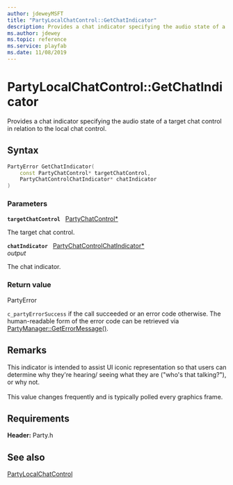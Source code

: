 ```yaml
---
author: jdeweyMSFT
title: "PartyLocalChatControl::GetChatIndicator"
description: Provides a chat indicator specifying the audio state of a target chat control in relation to the local chat control.
ms.author: jdewey
ms.topic: reference
ms.service: playfab
ms.date: 11/08/2019
---
```


# PartyLocalChatControl::GetChatIndicator  

Provides a chat indicator specifying the audio state of a target chat control in relation to the local chat control.  

## Syntax  
  
```cpp
PartyError GetChatIndicator(  
    const PartyChatControl* targetChatControl,  
    PartyChatControlChatIndicator* chatIndicator  
)  
```  
  
### Parameters  
  
**`targetChatControl`** &nbsp; [PartyChatControl*](../../PartyChatControl/partychatcontrol.md)  
  
The target chat control.  
  
**`chatIndicator`** &nbsp; [PartyChatControlChatIndicator*](../../../enums/partychatcontrolchatindicator.md)  
*output*  
  
The chat indicator.  
  
  
### Return value  
PartyError
  
```c_partyErrorSuccess``` if the call succeeded or an error code otherwise. The human-readable form of the error code can be retrieved via [PartyManager::GetErrorMessage()](../../PartyManager/methods/partymanager_geterrormessage.md).
  
## Remarks  
  
This indicator is intended to assist UI iconic representation so that users can determine why they're hearing/ seeing what they are ("who's that talking?"), or why not. <br /><br /> This value changes frequently and is typically polled every graphics frame.
  
## Requirements  
  
**Header:** Party.h
  
## See also  
[PartyLocalChatControl](../partylocalchatcontrol.md)  

  
  
